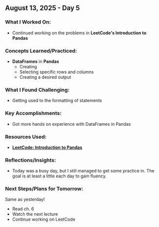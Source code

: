 ## August 13, 2025 - Day 5

### What I Worked On:  
- Continued working on the problems in **LeetCode's Introduction to Pandas**

### Concepts Learned/Practiced:  
- **DataFrames** in **Pandas**
  - Creating
  - Selecting specific rows and columns 
  - Creating a desired output
     
### What I Found Challenging:  
- Getting used to the formatting of statements 

### Key Accomplishments:  
- Got more hands on experience with DataFrames in Pandas
    
### Resources Used:  
- [**LeetCode: Introduction to Pandas**](https://leetcode.com/studyplan/introduction-to-pandas/)

### Reflections/Insights:
- Today was a busy day, but I still managed to get some practice in. The goal is at least a little each day to gain fluency.     
  
### Next Steps/Plans for Tomorrow: 
Same as yesterday! 
- Read ch. 6
- Watch the next lecture
- Continue working on LeetCode
